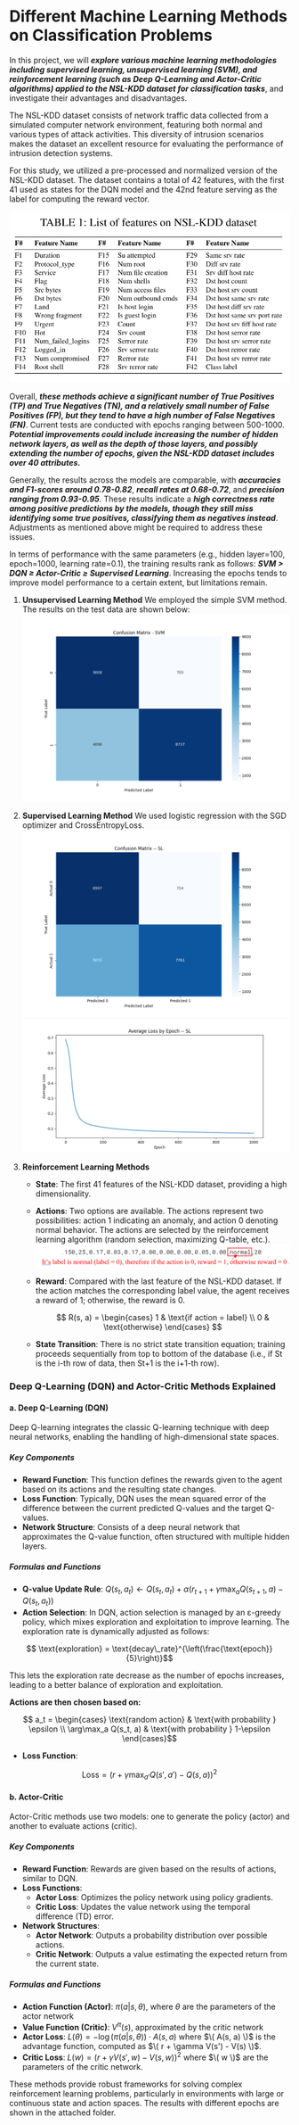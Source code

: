# Different Machine Learning Methods on Classification Problems

In this project, we will ***explore various machine learning methodologies including supervised learning, unsupervised learning (SVM), and reinforcement learning (such as Deep Q-Learning and Actor-Critic algorithms) applied to the NSL-KDD dataset for classification tasks***, and investigate their advantages and disadvantages.

The NSL-KDD dataset consists of network traffic data collected from a simulated computer network environment, featuring both normal and various types of attack activities. This diversity of intrusion scenarios makes the dataset an excellent resource for evaluating the performance of intrusion detection systems.

For this study, we utilized a pre-processed and normalized version of the NSL-KDD dataset. The dataset contains a total of 42 features, with the first 41 used as states for the DQN model and the 42nd feature serving as the label for computing the reward vector.

![Table 1: List of features on NSL-KDD dataset](description.png "Optional Title")

Overall, ***these methods achieve a significant number of True Positives (TP) and True Negatives (TN), and a relatively small number of False Positives (FP), but they tend to have a high number of False Negatives (FN)***. Current tests are conducted with epochs ranging between 500-1000. ***Potential improvements could include increasing the number of hidden network layers, as well as the depth of those layers, and possibly extending the number of epochs, given the NSL-KDD dataset includes over 40 attributes.***

Generally, the results across the models are comparable, with ***accuracies and F1-scores around 0.78-0.82***, ***recall rates at 0.68-0.72***, and ***precision ranging from 0.93-0.95***. These results indicate a ***high correctness rate among positive predictions by the models, though they still miss identifying some true positives, classifying them as negatives instead***. Adjustments as mentioned above might be required to address these issues.

In terms of performance with the same parameters (e.g., hidden layer=100, epoch=1000, learning rate=0.1), the training results rank as follows: ***SVM > DQN ≥ Actor-Critic ≥ Supervised Learning***. Increasing the epochs tends to improve model performance to a certain extent, but limitations remain.

1. **Unsupervised Learning Method**
   We employed the simple SVM method. The results on the test data are shown below:
   ![Table 2: Confusion Matrix for SVM](result_SVM/20241118_215457/confusion_matrix.png "Optional Title")

2. **Supervised Learning Method**
   We used logistic regression with the SGD optimizer and CrossEntropyLoss.
   ![Table 3: Confusion Matrix for SL](result_SL/20241119_110824/confusion_matrix.png "Optional Title")
   ![Table 4: Loss function for SL](result_SL/20241119_110824/loss_history.png "Optional Title")

3. **Reinforcement Learning Methods**
   - **State**: The first 41 features of the NSL-KDD dataset, providing a high dimensionality.
   - **Actions**: Two options are available. The actions represent two possibilities: action 1 indicating an anomaly, and action 0 denoting normal behavior. The actions are selected by the reinforcement learning algorithm (random selection, maximizing Q-table, etc.).
     ![Table 5: Explanation for Action](label.png "Optional Title")
   - **Reward**: Compared with the last feature of the NSL-KDD dataset. If the action matches the corresponding label value, the agent receives a reward of 1; otherwise, the reward is 0.
     
     $$
     R(s, a) = \begin{cases} 
     1 & \text{if action = label} \\
     0 & \text{otherwise}
     \end{cases}
     $$

   - **State Transition**:
     There is no strict state transition equation; training proceeds sequentially from top to bottom of the database (i.e., if St is the i-th row of data, then St+1 is the i+1-th row).

### Deep Q-Learning (DQN) and Actor-Critic Methods Explained

#### a. Deep Q-Learning (DQN)

Deep Q-learning integrates the classic Q-learning technique with deep neural networks, enabling the handling of high-dimensional state spaces.

##### Key Components
- **Reward Function**: This function defines the rewards given to the agent based on its actions and the resulting state changes.
- **Loss Function**: Typically, DQN uses the mean squared error of the difference between the current predicted Q-values and the target Q-values.
- **Network Structure**: Consists of a deep neural network that approximates the Q-value function, often structured with multiple hidden layers.

##### Formulas and Functions
- **Q-value Update Rule**:
$` 
   Q(s_t, a_t) \leftarrow Q(s_t, a_t) + \alpha \left( r_{t+1} + \gamma \max_a Q(s_{t+1}, a) - Q(s_t, a_t) \right)  
`$  
- **Action Selection**: In DQN, action selection is managed by an ε-greedy policy, which mixes exploration and exploitation to improve learning. The exploration rate is dynamically adjusted as follows:
  
```math
   \text{exploration} = \text{decay\_rate}^{\left(\frac{\text{epoch}}{5}\right)}
```
This lets the exploration rate decrease as the number of epochs increases, leading to a better balance of exploration and exploitation.

**Actions are then chosen based on:**
  
```math
  a_t = \begin{cases} 
  \text{random action} & \text{with probability } \epsilon \\
  \arg\max_a Q(s_t, a) & \text{with probability } 1-\epsilon
  \end{cases}
```
- **Loss Function**:
```math
  \text{Loss} = \left(r + \gamma \max_{a'}Q(s', a') - Q(s, a)\right)^2
```

#### b. Actor-Critic

Actor-Critic methods use two models: one to generate the policy (actor) and another to evaluate actions (critic).

##### Key Components
- **Reward Function**: Rewards are given based on the results of actions, similar to DQN.
- **Loss Functions**:
  - **Actor Loss**: Optimizes the policy network using policy gradients.
  - **Critic Loss**: Updates the value network using the temporal difference (TD) error.
- **Network Structures**:
  - **Actor Network**: Outputs a probability distribution over possible actions.
  - **Critic Network**: Outputs a value estimating the expected return from the current state.

##### Formulas and Functions
- **Action Function (Actor)**:
$`
  \pi(a|s, \theta) \text{, where }\theta \text{ are the parameters of the actor network} 
`$
- **Value Function (Critic)**:
$`
  V^\pi(s) \text{, approximated by the critic network}
`$
- **Actor Loss**:
$`
  L(\theta) = -\log(\pi(a|s, \theta)) \cdot A(s, a)
`$
  where $\( A(s, a) \)$ is the advantage function, computed as $\( r + \gamma V(s') - V(s) \)$.
- **Critic Loss**:
$`
L(w) = \left(r + \gamma V(s', w) - V(s, w)\right)^2
`$
where $\( w \)$ are the parameters of the critic network.

These methods provide robust frameworks for solving complex reinforcement learning problems, particularly in environments with large or continuous state and action spaces. The results with different epochs are shown in the attached folder.
